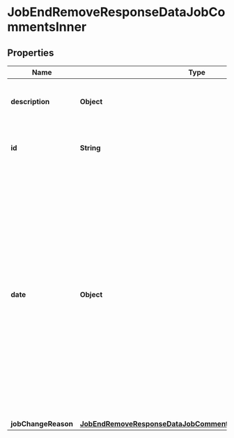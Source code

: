 

# JobEndRemoveResponseDataJobCommentsInner


## Properties

| Name | Type | Description | Notes |
|------------ | ------------- | ------------- | -------------|
|**description** | **Object** | A further description of the Job Change Reason. |  [optional] |
|**id** | **String** | The identifier string for the Job Comment. |  [optional] |
|**date** | **Object** | The date this Job Comment was created. This date will follow the format defined by [RFC3339](https://tools.ietf.org/html/rfc3339#section-5.6).   YYYY-MM-DD date formatting is also supported, although by using this format the date will be stored as the start of day in UTC time, not the requesting tenants timezone. |  [optional] |
|**jobChangeReason** | [**JobEndRemoveResponseDataJobCommentsInnerJobChangeReason**](JobEndRemoveResponseDataJobCommentsInnerJobChangeReason.md) |  |  [optional] |



